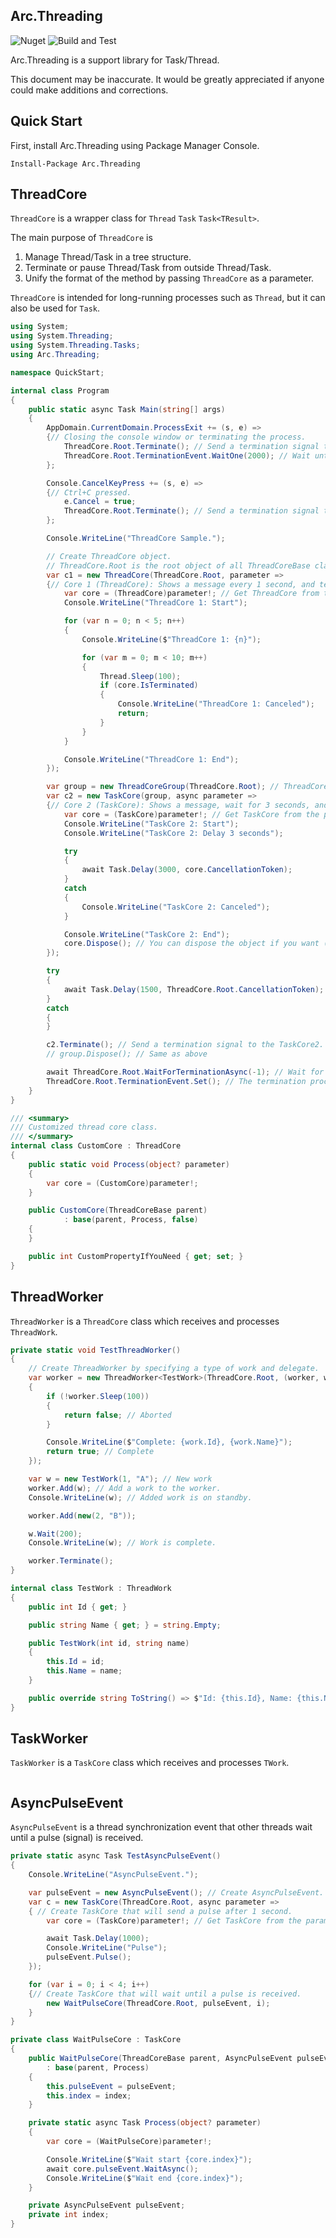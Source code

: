 ## Arc.Threading
![Nuget](https://img.shields.io/nuget/v/Arc.Threading) ![Build and Test](https://github.com/archi-Doc/Arc.Threading/workflows/Build%20and%20Test/badge.svg)

Arc.Threading is a support library for Task/Thread.

This document may be inaccurate. It would be greatly appreciated if anyone could make additions and corrections.



## Quick Start

First, install Arc.Threading using Package Manager Console.

```
Install-Package Arc.Threading
```



## ThreadCore

`ThreadCore` is a wrapper class for `Thread` `Task` `Task<TResult>`.

The main purpose of `ThreadCore` is

1. Manage Thread/Task in a tree structure.
2. Terminate or pause Thread/Task from outside Thread/Task.
3. Unify the format of the method by passing `ThreadCore` as a parameter.

`ThreadCore` is intended for long-running processes such as `Thread`, but it can also be used for `Task`.

```csharp
using System;
using System.Threading;
using System.Threading.Tasks;
using Arc.Threading;

namespace QuickStart;

internal class Program
{
    public static async Task Main(string[] args)
    {
        AppDomain.CurrentDomain.ProcessExit += (s, e) =>
        {// Closing the console window or terminating the process.
            ThreadCore.Root.Terminate(); // Send a termination signal to the root.
            ThreadCore.Root.TerminationEvent.WaitOne(2000); // Wait until the termination process is complete (#1).
        };

        Console.CancelKeyPress += (s, e) =>
        {// Ctrl+C pressed.
            e.Cancel = true;
            ThreadCore.Root.Terminate(); // Send a termination signal to the root.
        };

        Console.WriteLine("ThreadCore Sample.");

        // Create ThreadCore object.
        // ThreadCore.Root is the root object of all ThreadCoreBase classes.
        var c1 = new ThreadCore(ThreadCore.Root, parameter =>
        {// Core 1 (ThreadCore): Shows a message every 1 second, and terminates after 5 second.
            var core = (ThreadCore)parameter!; // Get ThreadCore from the parameter.
            Console.WriteLine("ThreadCore 1: Start");

            for (var n = 0; n < 5; n++)
            {
                Console.WriteLine($"ThreadCore 1: {n}");

                for (var m = 0; m < 10; m++)
                {
                    Thread.Sleep(100);
                    if (core.IsTerminated)
                    {
                        Console.WriteLine("ThreadCore 1: Canceled");
                        return;
                    }
                }
            }

            Console.WriteLine("ThreadCore 1: End");
        });

        var group = new ThreadCoreGroup(ThreadCore.Root); // ThreadCoreGroup is a collection of ThreadCore objects and it's not associated with Thread/Task.
        var c2 = new TaskCore(group, async parameter =>
        {// Core 2 (TaskCore): Shows a message, wait for 3 seconds, and terminates.
            var core = (TaskCore)parameter!; // Get TaskCore from the parameter.
            Console.WriteLine("TaskCore 2: Start");
            Console.WriteLine("TaskCore 2: Delay 3 seconds");

            try
            {
                await Task.Delay(3000, core.CancellationToken);
            }
            catch
            {
                Console.WriteLine("TaskCore 2: Canceled");
            }

            Console.WriteLine("TaskCore 2: End");
            core.Dispose(); // You can dispose the object if you want (automatically disposed anyway).
        });

        try
        {
            await Task.Delay(1500, ThreadCore.Root.CancellationToken);
        }
        catch
        {
        }

        c2.Terminate(); // Send a termination signal to the TaskCore2.
        // group.Dispose(); // Same as above

        await ThreadCore.Root.WaitForTerminationAsync(-1); // Wait for the termination infinitely.
        ThreadCore.Root.TerminationEvent.Set(); // The termination process is complete (#1).
    }
}
```



```csharp
/// <summary>
/// Customized thread core class.
/// </summary>
internal class CustomCore : ThreadCore
{
    public static void Process(object? parameter)
    {
        var core = (CustomCore)parameter!;
    }

    public CustomCore(ThreadCoreBase parent)
            : base(parent, Process, false)
    {
    }

    public int CustomPropertyIfYouNeed { get; set; }
}
```



## ThreadWorker

`ThreadWorker` is a `ThreadCore` class which receives and processes `ThreadWork`.

```csharp
private static void TestThreadWorker()
{
    // Create ThreadWorker by specifying a type of work and delegate.
    var worker = new ThreadWorker<TestWork>(ThreadCore.Root, (worker, work) =>
    {
        if (!worker.Sleep(100))
        {
            return false; // Aborted
        }

        Console.WriteLine($"Complete: {work.Id}, {work.Name}");
        return true; // Complete
    });

    var w = new TestWork(1, "A"); // New work
    worker.Add(w); // Add a work to the worker.
    Console.WriteLine(w); // Added work is on standby.

    worker.Add(new(2, "B"));

    w.Wait(200);
    Console.WriteLine(w); // Work is complete.

    worker.Terminate();
}

internal class TestWork : ThreadWork
{
    public int Id { get; }

    public string Name { get; } = string.Empty;

    public TestWork(int id, string name)
    {
        this.Id = id;
        this.Name = name;
    }

    public override string ToString() => $"Id: {this.Id}, Name: {this.Name}, State: {this.State}";
}
```



## TaskWorker

`TaskWorker` is a `TaskCore` class which receives and processes `TWork`.

```csharp

```



## AsyncPulseEvent

`AsyncPulseEvent` is a thread synchronization event that other threads wait until a pulse (signal) is received.

```csharp
private static async Task TestAsyncPulseEvent()
{
    Console.WriteLine("AsyncPulseEvent.");

    var pulseEvent = new AsyncPulseEvent(); // Create AsyncPulseEvent.
    var c = new TaskCore(ThreadCore.Root, async parameter =>
    { // Create TaskCore that will send a pulse after 1 second.
        var core = (TaskCore)parameter!; // Get TaskCore from the parameter.

        await Task.Delay(1000);
        Console.WriteLine("Pulse");
        pulseEvent.Pulse();
    });

    for (var i = 0; i < 4; i++)
    {// Create TaskCore that will wait until a pulse is received.
        new WaitPulseCore(ThreadCore.Root, pulseEvent, i);
    }
}

private class WaitPulseCore : TaskCore
{
    public WaitPulseCore(ThreadCoreBase parent, AsyncPulseEvent pulseEvent, int index)
        : base(parent, Process)
    {
        this.pulseEvent = pulseEvent;
        this.index = index;
    }

    private static async Task Process(object? parameter)
    {
        var core = (WaitPulseCore)parameter!;

        Console.WriteLine($"Wait start {core.index}");
        await core.pulseEvent.WaitAsync();
        Console.WriteLine($"Wait end {core.index}");
    }

    private AsyncPulseEvent pulseEvent;
    private int index;
}
```

